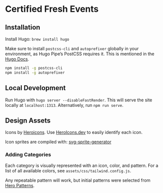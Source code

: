 # Certified Fresh Events

## Installation

Install Hugo: `brew install hugo`

Make sure to install `postcss-cli` and `autoprefixer` globally in your environment, as Hugo Pipe’s PostCSS requires it. This is mentioned in the [Hugo Docs](https://gohugo.io/hugo-pipes/postcss/).

```bash
npm install -g postcss-cli
npm install -g autoprefixer
```

## Local Development

Run Hugo with `hugo server --disableFastRender`. This will serve the site locally at `localhost:1313`. Alternatively, run `npm run serve`.

## Design Assets

Icons by [Heroicons](https://github.com/refactoringui/heroicons). Use [HeroIcons.dev](https://heroicons.dev/) to easily identify each icon.

Icon sprites are compiled with: [svg-sprite-generator](https://www.npmjs.com/package/svg-sprite-generator)

### Adding Categories

Each category is visually represented with an icon, color, and pattern. For a list of all available colors, see `assets/css/tailwind.config.js`.

Any repeatable pattern will work, but initial patterns were selected from [Hero Patterns](https://www.heropatterns.com/).
